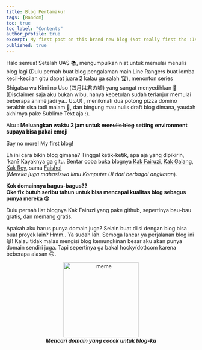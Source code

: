 ```yaml
---
title: Blog Pertamaku!
tags: [Random]
toc: true
toc_label: "Contents"
author_profile: true
excerpt: My first post on this brand new blog (Not really first tho :1st_place_medal:). WKWKWK 😆
published: true
---
```


Halo semua! Setelah UAS :books:, mengumpulkan niat untuk memulai menulis blog lagi (Dulu pernah buat blog pengalaman main Line Rangers buat lomba kecil-kecilan gitu dapat juara 2 kalau ga salah :trophy:), menonton series Shigatsu wa Kimi no Uso (四月は君の嘘) yang sangat menyedihkan :violin: (Disclaimer saja aku bukan wibu, hanya kebetulan sudah terlanjur memulai beberapa animé jadi ya.. UωU) , menikmati dua potong pizza domino terakhir sisa tadi malam :pizza:, dan bingung mau nulis draft blog dimana, yaudah akhirnya pake Sublime Text aja :).

Aku : **Meluangkan waktu 2 jam untuk ~~menulis blog~~ setting environment supaya bisa pakai emoji**

Say no more! My first blog!

Eh ini cara bikin blog gimana? Tinggal ketik-ketik, apa aja yang dipikirin, 'kan? Kayaknya ga gitu.
Bentar coba buka blognya [Kak Fairuzi](https://fairuzi10.com), [Kak Galang](https://jurnalgalang.com), [Kak Rey](https://rwhendry.com), sama [Faishol](http://faishol.net)<br>(*Mereka juga mahasiswa Ilmu Komputer UI dari berbagai angkatan*).

**Kok domainnya bagus-bagus??**<br>
**Oke fix butuh seribu tahun untuk bisa mencapai kualitas blog sebagus punya mereka :cry:**

Dulu pernah liat blognya Kak Fairuzi yang pake github, sepertinya bau-bau gratis, dan memang gratis.

Apakah aku harus punya domain juga?
Selain buat diisi dengan blog bisa buat proyek lain? Hmm.. Ya sudah lah. Semoga lancar ya perjalanan blog ini :smile:! Kalau tidak malas mengisi blog kemungkinan besar aku akan punya domain sendiri juga. Tapi sepertinya ga bakal hocky(dot)com karena beberapa alasan :upside_down_face:.

<div align="center"><img src="https://hockyy.github.io/blog/images/WhyTheDomain.jpeg" alt="meme" width="200"/><br> <b><i>Mencari domain yang cocok untuk blog-ku </i></b></div>

